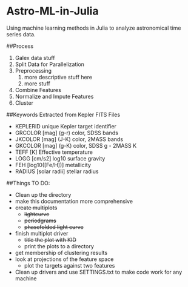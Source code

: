 Astro-ML-in-Julia
=================

Using machine learning methods in Julia to analyze astronomical time series data.


##Process
1. Galex data stuff
1. Split Data for Parallelization
1. Preprocessing
    1. more descriptive stuff here
    1. more stuff
1. Combine Features
1. Normalize and Impute Features
1. Cluster

##Keywords Extracted from Kepler FITS Files

- KEPLERID unique Kepler target identifier
- GRCOLOR [mag] \(g-r) color, SDSS bands
- JKCOLOR [mag] \(J-K) color, 2MASS bands
- GKCOLOR [mag] \(g-K) color, SDSS g - 2MASS K
- TEFF [K] Effective temperature
- LOGG [cm/s2] log10 surface gravity
- FEH [log10([Fe/H])] metallicity
- RADIUS [solar radii] stellar radius

##Things TO DO:
- Clean up the directory
- make this documentation more comprehensive
- ~~create multiplots~~
    - ~~lightcurve~~
    - ~~periodgrams~~
    - ~~phasefolded light curve~~
- finish multiplot driver
    - ~~title the plot with KID~~
    - print the plots to a directory
- get membership of clustering results
- look at projections of the feature space
    - plot the targets against two features
- Clean up drivers and use SETTINGS.txt to make code work for any machine
